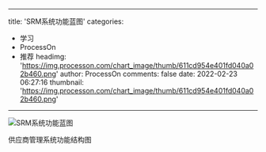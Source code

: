 
---
title: 'SRM系统功能蓝图'
categories: 
 - 学习
 - ProcessOn
 - 推荐
headimg: 'https://img.processon.com/chart_image/thumb/611cd954e401fd040a02b460.png'
author: ProcessOn
comments: false
date: 2022-02-23 06:27:16
thumbnail: 'https://img.processon.com/chart_image/thumb/611cd954e401fd040a02b460.png'
---

<div>   
<img class="thumb" alt="SRM系统功能蓝图" src="https://img.processon.com/chart_image/thumb/611cd954e401fd040a02b460.png" referrerpolicy="no-referrer">
<p>供应商管理系统功能结构图</p>  
</div>
            